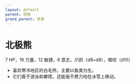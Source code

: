 ```yaml
---
layout: default
parent: 怪物
grand_parent: 资源
---
```


# 北极熊

7 HP，16 力量，12 敏捷，6 意志，爪抓（d8+d8），噬咬（d10）

- 喜欢寒冷地区的白毛熊，主要以鱼类为生。
- 它们善于游泳和攀爬，还能毫不费力地在冰雪上移动。
